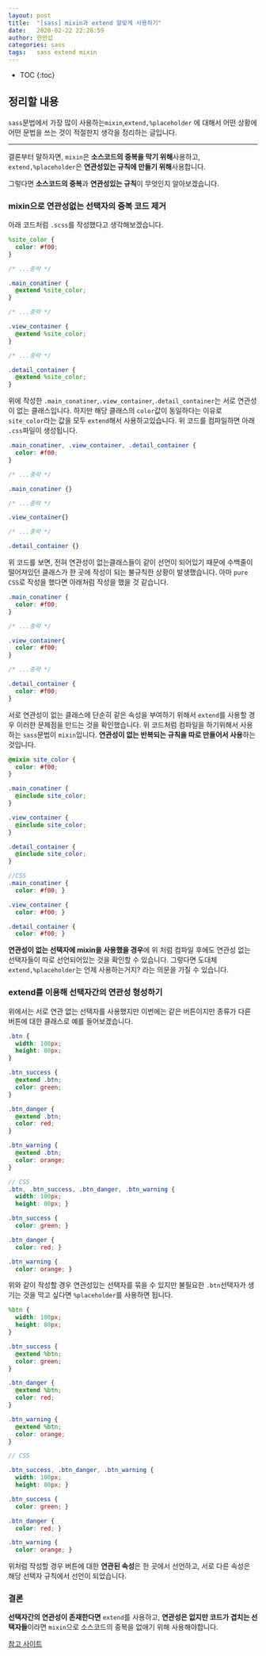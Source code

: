 ```yaml
---
layout: post
title:  "[sass] mixin과 extend 알맞게 사용하기"
date:   2020-02-22 22:28:59
author: 한만섭
categories: sass
tags:	sass extend mixin
---
```


* TOC
{:toc}


## 정리할 내용

`sass`문법에서 가장 많이 사용하는`mixin`,`extend,%placeholder` 에 대해서 어떤 상황에 어떤 문법을 쓰는 것이 적절한지 생각을 정리하는 글입니다. 

***

결론부터 말하자면, `mixin`은 **소스코드의 중복을 막기 위해**사용하고, `extend,%placeholder`은 **연관성있는 규칙에 만들기 위해**사용합니다. 

그렇다면 **소스코드의 중복**과 **연관성있는 규칙**이 무엇인지 알아보겠습니다. 

### mixin으로 연관성없는 선택자의 중복 코드 제거

아래 코드처럼 `.scss`를 작성했다고 생각해보겠습니다. 

```scss
%site_color {
  color: #f00;
}

/* ...중략 */

.main_conatiner {
  @extend %site_color;
}

/* ...중략 */

.view_container {
  @extend %site_color;
}

/* ...중략 */

.detail_container {
  @extend %site_color;
}

```

위에 작성한 `.main_conatiner`,`.view_container`,`.detail_container`는 서로 연관성이 없는 클래스입니다. 하지만 해당 클래스의 `color`값이 동일하다는 이유로 `site_color`라는 값을 모두 `extend`해서 사용하고있습니다. 위 코드를 컴파일하면 아래 `.css`파일이 생성됩니다. 

```scss
.main_conatiner, .view_container, .detail_container {
  color: #f00; 
}

/* ...중략 */

.main_conatiner {}

/* ...중략 */

.view_container{}

/* ...중략 */

.detail_container {}
```

위 코드를 보면, 전혀 연관성이 없는클래스들이 같이 선언이 되어있기 때문에 수백줄이 떨어져있던 클래스가 한 곳에 작성이 되는 불규칙한 상황이 발생했습니다. 아마 `pure CSS`로 작성을 했다면 아래처럼 작성을 했을 것 같습니다.

```scss
.main_conatiner {
  color: #f00;
}

/* ...중략 */

.view_container{
  color: #f00;
}

/* ...중략 */

.detail_container {
  color: #f00;
}
```

서로 연관성이 없는 클래스에 단순히 같은 속성을 부여하기 위해서 `extend`를 사용할 경우 이러한 문제점을 만드는 것을 확인했습니다. 위 코드처럼 컴파일을 하기위해서 사용하는 `sass`문법이 `mixin`입니다. **연관성이 없는 반복되는 규칙을 따로 만들어서 사용**하는 것입니다. 

```scss
@mixin site_color {
  color: #f00;
}

.main_conatiner {
  @include site_color;
}

.view_container {
  @include site_color;
}

.detail_container {
  @include site_color;
}

//CSS
.main_conatiner {
  color: #f00; }

.view_container {
  color: #f00; }

.detail_container {
  color: #f00; }

```

**연관성이 없는 선택자에 mixin을 사용했을 경우**에 위 처럼  컴파일 후에도 연관성 없는 선택자들이 따로 선언되어있는 것을 확인할 수 있습니다. 그렇다면 도대체 `extend,%placeholder`는 언제 사용하는거지? 라는 의문을 가질 수 있습니다. 

### extend를 이용해 선택자간의 연관성 형성하기 

위에서는 서로 연관 없는 선택자를 사용했지만 이번에는 같은 버튼이지만 종류가 다른 버튼에 대한 클래스로 예를 들어보겠습니다. 

```scss
.btn {
  width: 100px;
  height: 80px;
}

.btn_success {
  @extend .btn;
  color: green;
}

.btn_danger {
  @extend .btn;
  color: red;
}

.btn_warning {
  @extend .btn;
  color: orange;
}

// CSS
.btn, .btn_success, .btn_danger, .btn_warning {
  width: 100px;
  height: 80px; }

.btn_success {
  color: green; }

.btn_danger {
  color: red; }

.btn_warning {
  color: orange; }

```

위와 같이 작성할 경우 연관성있는 선택자를 묶을 수 있지만 불필요한 `.btn`선택자가 생기는 것을 막고 싶다면 `%placeholder`를 사용하면 됩니다. 

```scss
%btn {
  width: 100px;
  height: 80px;
}

.btn_success {
  @extend %btn;
  color: green;
}

.btn_danger {
  @extend %btn;
  color: red;
}

.btn_warning {
  @extend %btn;
  color: orange;
}

// CSS

.btn_success, .btn_danger, .btn_warning {
  width: 100px;
  height: 80px; }

.btn_success {
  color: green; }

.btn_danger {
  color: red; }

.btn_warning {
  color: orange; }

```

위처럼 작성할 경우 버튼에 대한 **연관된 속성**은 한 곳에서 선언하고, 서로 다른 속성은 해당 선택자 규칙에서 선언이 되었습니다. 



### 결론 

**선택자간의 연관성이 존재한다면** `extend`를 사용하고, **연관성은 없지만 코드가 겹치는 선택자들**이라면 `mixin`으로 소스코드의 중복을 없애기 위해 사용해야합니다. 

[참고 사이트](https://mytory.net/2016/12/23/when-to-use-extend-when-to-use-a-mixin.html)



